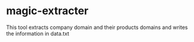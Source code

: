 # magic-extracter
This tool extracts company domain and their products domains and writes the information in data.txt

